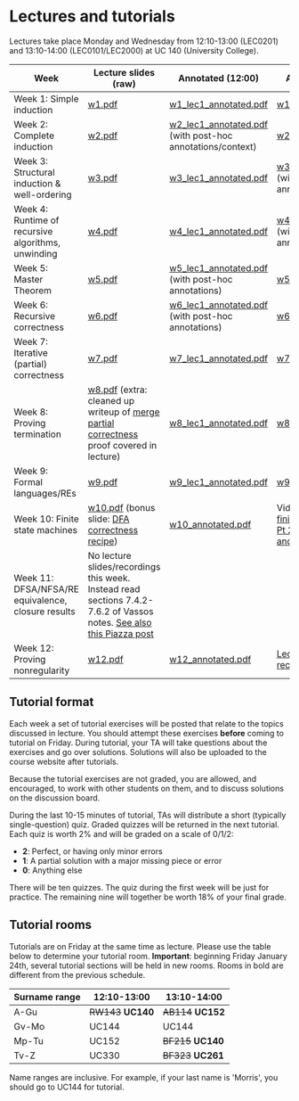 # Lectures and tutorials

Lectures take place Monday and Wednesday from 12:10-13:00 (LEC0201) and 13:10-14:00 (LEC0101/LEC2000) at UC 140 (University College).

Week    | Lecture slides (raw) | Annotated (12:00) | Annotated (13:00) | Tutorial
--------|----------------------|-------------------|-------------------|--------
Week 1: Simple induction | [w1.pdf](lecture_slides/w1.pdf) | [w1_lec1_annotated.pdf](lecture_slides/w1_lec1_annotated.pdf) | [w1_lec2_annotated.pdf](lecture_slides/w1_lec2_annotated.pdf) | [ex1.pdf](exercises/ex1.pdf) ([solutions](exercises/ex1_solutions.pdf))
Week 2: Complete induction | [w2.pdf](lecture_slides/w2.pdf) | [w2_lec1_annotated.pdf](lecture_slides/w2_lec1_annotated.pdf) (with post-hoc annotations/context) | [w2_lec2_annotated.pdf](lecture_slides/w2_lec2_annotated.pdf) | [ex2.pdf](exercises/ex2.pdf) ([solutions](exercises/ex2_solutions.pdf))
Week 3: Structural induction & well-ordering | [w3.pdf](lecture_slides/w3.pdf) | [w3_lec1_annotated.pdf](lecture_slides/w3_lec1_annotated.pdf)  | [w3_lec2_annotated.pdf](lecture_slides/w3_lec2_annotated.pdf) (with post-hoc annotations/context) | [ex3.pdf](exercises/ex3.pdf) ([solutions](exercises/ex3_solutions.pdf))
Week 4: Runtime of recursive algorithms, unwinding | [w4.pdf](lecture_slides/w4.pdf) | [w4_lec1_annotated.pdf](lecture_slides/w4_lec1_annotated.pdf)  | [w4_lec2_annotated.pdf](lecture_slides/w4_lec2_annotated.pdf) (with post-hoc annotations/context)| [ex4.pdf](exercises/ex4.pdf) ([solutions](exercises/ex4_solutions.pdf), [quiz 1](exercises/q4_v1_solutions.pdf), [quiz 2](exercises/q4_v2_solutions.pdf))
Week 5: Master Theorem | [w5.pdf](lecture_slides/w5.pdf) | [w5_lec1_annotated.pdf](lecture_slides/w5_lec1_annotated.pdf) (with post-hoc annotations) | [w5_lec2_annotated.pdf](lecture_slides/w5_lec2_annotated.pdf) | *no tutorial this week*
Week 6: Recursive correctness | [w6.pdf](lecture_slides/w6.pdf) | [w6_lec1_annotated.pdf](lecture_slides/w6_lec1_annotated.pdf) (with post-hoc annotations) | [w6_lec2_annotated.pdf](lecture_slides/w6_lec2_annotated.pdf) | [ex6.pdf](exercises/ex6.pdf) ([solutions](exercises/ex6_solutions.pdf), [quiz 1](exercises/q6_v1_solutions.pdf), [quiz 2](exercises/q6_v2_solutions.pdf))
Week 7: Iterative (partial) correctness | [w7.pdf](lecture_slides/w7.pdf) | [w7_lec1_annotated.pdf](lecture_slides/w7_lec1_annotated.pdf) | [w7_lec2_annotated.pdf](lecture_slides/w7_lec2_annotated.pdf) | [ex7.pdf](exercises/ex7.pdf)  ([solutions](exercises/ex7_solutions.pdf), [quiz 1](exercises/q7_v1_solutions.pdf), [quiz 2](exercises/q7_v2_solutions.pdf))|
Week 8: Proving termination | [w8.pdf](lecture_slides/w8.pdf) (extra: cleaned up writeup of [merge partial correctness](lecture_slides/merge_proof.pdf) proof covered in lecture) | [w8_lec1_annotated.pdf](lecture_slides/w8_lec1_annotated.pdf)  | [w8_lec2_annotated.pdf](lecture_slides/w8_lec2_annotated.pdf) |  [ex8.pdf](exercises/ex8.pdf) ([solutions](exercises/ex8_solutions.pdf), [quiz 1](exercises/q8_v1_solutions.pdf), [quiz 2](exercises/q8_v2_solutions.pdf)) |
Week 9: Formal languages/REs | [w9.pdf](lecture_slides/w9.pdf) | [w9_lec1_annotated.pdf](lecture_slides/w9_lec1_annotated.pdf) | [w9_lec2_annotated.pdf](lecture_slides/w9_lec2_annotated.pdf)  | [ex9.pdf](exercises/ex9.pdf) ([solutions](exercises/ex9_solutions.pdf))|
Week 10: Finite state machines | [w10.pdf](lecture_slides/w10.pdf) (bonus slide: [DFA correctness recipe](lecture_slides/w10_dfa_recipe.pdf))  | [w10_annotated.pdf](lecture_slides/w10_annotated.pdf) | Video recordings: [Pt 1, finite state automata](https://www.youtube.com/watch?v=dnvSjh5hYNE); [Pt 2, DFA correctness and NFAs](https://www.youtube.com/watch?v=_VEMQk7G_Q4)  |  [ex10.pdf](exercises/ex10.pdf); [solutions](exercises/ex10_solutions.pdf); quiz solutions: [v1](exercises/q10_v1_solutions.pdf), [v2](exercises/q10_v2_solutions.pdf),  [v3](exercises/q10_v3_solutions.pdf),  [v5](exercises/q10_v5_solutions.pdf),  [v6](exercises/q10_v6_solutions.pdf),   |
Week 11: DFSA/NFSA/RE equivalence, closure results | No lecture slides/recordings this week. Instead read sections 7.4.2-7.6.2 of Vassos notes. [See also this Piazza post](https://piazza.com/class/k4xo4w48g2u35e?cid=280)  |   |   | [ex11.pdf](exercises/ex11.pdf); [ex11_solutions.pdf](exercises/ex11_solutions.pdf); quiz solutions: [v1 (B-less)](exercises/w11_v1_solutions.pdf), [v2 (Extra)](exercises/w11_v2_solutions.pdf), [v3 (Evenstar)](exercises/w11_v3_solutions.pdf), [v4 (Oddstar)](exercises/w11_v4_solutions.pdf) |
Week 12: Proving nonregularity | [w12.pdf](lecture_slides/w12.pdf)  | [w12_annotated.pdf](lecture_slides/w12_annotated.pdf) | [Lecture video recording](https://www.youtube.com/watch?v=MnKzS_z4GJg)  | [ex12.pdf](exercises/ex12.pdf) |

## Tutorial format

Each week a set of tutorial exercises will be posted that relate to the topics discussed in lecture. You should attempt these exercises **before** coming to tutorial on Friday. During tutorial, your TA will take questions about the exercises and go over solutions. Solutions will also be uploaded to the course website after tutorials.

Because the tutorial exercises are not graded, you are allowed, and encouraged, to work with other students on them, and to discuss solutions on the discussion board.

During the last 10-15 minutes of tutorial, TAs will distribute a short (typically single-question) quiz. Graded quizzes will be returned in the next tutorial. Each quiz is worth 2% and will be graded on a scale of 0/1/2:

* **2**: Perfect, or having only minor errors
* **1**: A partial solution with a major missing piece or error
* **0**: Anything else

There will be ten quizzes. The quiz during the first week will be just for practice. The remaining nine will together be worth 18% of your final grade.

## Tutorial rooms

Tutorials are on Friday at the same time as lecture. Please use the table below to determine your tutorial room. **Important**: beginning Friday January 24th, several tutorial sections will be held in new rooms. Rooms in bold are different from the previous schedule.

Surname range  | 12:10-13:00    | 13:10-14:00
---------------|----------------|-------------
A-Gu           |       <s>RW143</s> **UC140**    |     <s>AB114</s> **UC152**
Gv-Mo          |        UC144   |       UC144
Mp-Tu          |        UC152   |       <s>BF215</s> **UC140**
Tv-Z           |        UC330   |       <s>BF323</s> **UC261**

Name ranges are inclusive. For example, if your last name is 'Morris', you should go to UC144 for tutorial.
